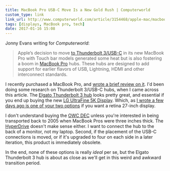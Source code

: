 ```yaml
---
title: MacBook Pro USB-C Move Is a New Gold Rush | Computerworld
custom_type: link
link_url: http://www.computerworld.com/article/3154468/apple-mac/macbook-pro-usb-c-move-is-a-new-gold-rush.html
tags: [displays, MacBook pro, tech]
date: 2017-01-16 15:08
---
```

Jonny Evans writing for *Computerworld*:

> Apple’s decision to move [to Thunderbolt 3/USB-C](http://www.computerworld.com/article/3144518/apple-mac/10-reasons-to-love-the-usb-c-ports-on-the-new-macbook-pro.html) in its new MacBook Pro with Touch bar models generated some heat but is also fostering a boom in [MacBook Pro](http://www.apple.com/macbook-pro/) hubs. These hubs are designed to add support for earlier flavors of USB, Lightning, HDMI and other interconnect standards.

I recently purchased a MacBook Pro, and [wrote a brief review on it][7185-0001]. I'd been doing some research on Thunderbolt 3/USB-C hubs, when I came across this article. The [Elgato Thunderbolt 3 hub](https://www.elgato.com/en/dock/thunderbolt-3) looks pretty great, and essential if you end up buying the new [LG UltraFine 5K Display][7185-0002]. Which, as [I wrote a few days ago is one of your two options][7185-0003] if you want a retina 27-inch display.

I don't understand buying the [OWC DEC](https://www.owcdigital.com/DEC/) unless you're interested in being transported back to 2005 when MacBook Pros were three inches thick. The [HyperDrive](https://www.kickstarter.com/projects/hypershop/hyperdrivetm-compact-thunderbolt-3-usb-c-hub-for-m) doesn't make sense either. I want to connect the hub to the back of a monitor, not my laptop. Second, if the placement of the USB-C connections is moved, or if it's upgraded to four on each side in a later iteration, this product is immediately obsolete.

In the end, none of these options is really *ideal* per se, but the Elgato Thunderbolt 3 hub is about as close as we'll get in this weird and awkward transition period.

[7185-0001]: https://theboldreport.net/2016/12/my-brief-review-of-the-2016-macbook-pro-with-touch-bar/
[7185-0002]: https://www.apple.com/shop/product/HKN62LL/A/lg-ultrafine-5k-display
[7185-0003]: https://theboldreport.net/2017/01/displays-for-designers-and-developers-bjango/
